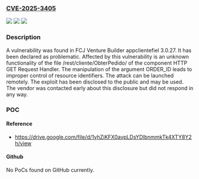 ### [CVE-2025-3405](https://cve.mitre.org/cgi-bin/cvename.cgi?name=CVE-2025-3405)
![](https://img.shields.io/static/v1?label=Product&message=appclientefiel&color=blue)
![](https://img.shields.io/static/v1?label=Version&message=%3D%203.0.27%20&color=brighgreen)
![](https://img.shields.io/static/v1?label=Vulnerability&message=Improper%20Control%20of%20Resource%20Identifiers&color=brighgreen)

### Description

A vulnerability was found in FCJ Venture Builder appclientefiel 3.0.27. It has been declared as problematic. Affected by this vulnerability is an unknown functionality of the file /rest/cliente/ObterPedido/ of the component HTTP GET Request Handler. The manipulation of the argument ORDER_ID leads to improper control of resource identifiers. The attack can be launched remotely. The exploit has been disclosed to the public and may be used. The vendor was contacted early about this disclosure but did not respond in any way.

### POC

#### Reference
- https://drive.google.com/file/d/1yhZiKFX0avpLDsYDlbnmmkTk4XTY8Y2h/view

#### Github
No PoCs found on GitHub currently.

